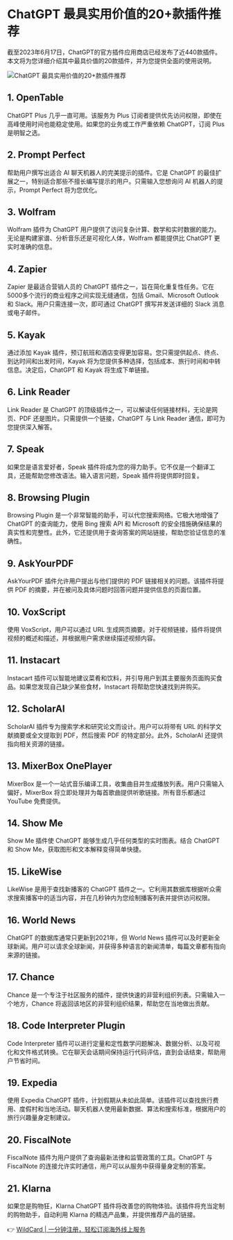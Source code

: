 # ChatGPT 最具实用价值的20+款插件推荐

截至2023年6月17日，ChatGPT的官方插件应用商店已经发布了近440款插件。本文将为您详细介绍其中最具价值的20款插件，并为您提供全面的使用说明。

![ChatGPT 最具实用价值的20+款插件推荐](https://bbtdd.com/img/6214957371505.webp)

## 1. OpenTable

ChatGPT Plus 几乎一直可用。该服务为 Plus 订阅者提供优先访问权限，即使在高峰使用时间也能稳定使用。如果您的业务或工作严重依赖 ChatGPT，订阅 Plus 是明智之选。

## 2. Prompt Perfect

帮助用户撰写出适合 AI 聊天机器人的完美提示的插件。它是 ChatGPT 的最佳扩展之一，特别适合那些不擅长编写提示的用户。只需输入您想询问 AI 机器人的提示，Prompt Perfect 将为您优化。

## 3. Wolfram

Wolfram 插件为 ChatGPT 用户提供了访问复杂计算、数学和实时数据的能力。无论是构建家谱、分析音乐还是可视化人体，Wolfram 都能提供比 ChatGPT 更实时准确的信息。

## 4. Zapier

Zapier 是最适合营销人员的 ChatGPT 插件之一，旨在简化重复性任务。它在5000多个流行的商业程序之间实现无缝通信，包括 Gmail、Microsoft Outlook 和 Slack。用户只需连接一次，即可通过 ChatGPT 撰写并发送详细的 Slack 消息或电子邮件。

## 5. Kayak

通过添加 Kayak 插件，预订航班和酒店变得更加容易。您只需提供起点、终点、到达时间和出发时间，Kayak 将为您提供多种选择，包括成本、旅行时间和中转信息。决定后，ChatGPT 和 Kayak 将生成下单链接。

## 6. Link Reader

Link Reader 是 ChatGPT 的顶级插件之一，可以解读任何链接材料，无论是网页、PDF 还是图片。只需提供一个链接，ChatGPT 与 Link Reader 通信，即可为您提供深入解答。

## 7. Speak

如果您是语言爱好者，Speak 插件将成为您的得力助手。它不仅是一个翻译工具，还能帮助您修改语法。输入语言问题，Speak 插件将提供即时回复。

## 8. Browsing Plugin

Browsing Plugin 是一个非常智能的助手，可以代您搜索网络。它极大地增强了 ChatGPT 的查询能力，使用 Bing 搜索 API 和 Microsoft 的安全措施确保结果的真实性和完整性。此外，它还提供用于查询答案的网站链接，帮助您验证信息的准确性。

## 9. AskYourPDF

AskYourPDF 插件允许用户提出与他们提供的 PDF 链接相关的问题。该插件将提供 PDF 的摘要，并在被问及具体问题时回答问题并提供信息的页面位置。

## 10. VoxScript

使用 VoxScript，用户可以通过 URL 生成网页摘要。对于视频链接，插件将提供视频的概述和描述，并根据用户需求继续描述视频内容。

## 11. Instacart

Instacart 插件可以智能地建议菜肴和饮料，并引导用户到其主要服务页面购买食品。如果您发现自己缺少某些食材，Instacart 将帮助您快速找到并购买。

## 12. ScholarAI

ScholarAI 插件专为搜索学术和研究论文而设计。用户可以将带有 URL 的科学文献摘要或全文提取到 PDF，然后搜索 PDF 的特定部分。此外，ScholarAI 还提供指向相关资源的链接。

## 13. MixerBox OnePlayer

MixerBox 是一个一站式音乐编译工具，收集曲目并生成播放列表。用户只需输入偏好，MixerBox 将立即处理并为每首歌曲提供听歌链接。所有音乐都通过 YouTube 免费提供。

## 14. Show Me

Show Me 插件使 ChatGPT 能够生成几乎任何类型的实时图表。结合 ChatGPT 和 Show Me，获取图形和文本解释变得简单快捷。

## 15. LikeWise

LikeWise 是用于查找新播客的 ChatGPT 插件之一。它利用其数据库根据听众需求搜索播客中的适当内容，并在几秒钟内为您绘制播客列表并提供访问权限。

## 16. World News

ChatGPT 的数据库通常只更新到2021年，但 World News 插件可以及时更新全球新闻。用户可以请求全球新闻，并获得多种语言的新闻清单，每篇文章都有指向来源的链接。

## 17. Chance

Chance 是一个专注于社区服务的插件，提供快速的非营利组织列表。只需输入一个地方，Chance 将返回该地区的非营利组织结果，帮助您在当地做出贡献。

## 18. Code Interpreter Plugin

Code Interpreter 插件可以进行定量和定性数学问题解决、数据分析、以及可视化和文件格式转换。它在聊天会话期间保持运行代码评估，直到会话结束，帮助用户节省时间。

## 19. Expedia

使用 Expedia ChatGPT 插件，计划假期从未如此简单。该插件可以查找旅行费用、度假村和当地活动。聊天机器人使用最新数据、算法和搜索标准，根据用户的旅行兴趣量身定制建议。

## 20. FiscalNote

FiscalNote 插件为用户提供了查询最新法律和监管政策的工具。ChatGPT 与 FiscalNote 的连接允许实时通信，用户可以从服务中获得量身定制的答案。

## 21. Klarna

如果您是购物狂，Klarna ChatGPT 插件将改善您的购物体验。该插件将充当定制的购物助手，自动利用 Klarna 的精选产品集，并提供推荐产品的链接。

👉 [WildCard | 一分钟注册，轻松订阅海外线上服务](https://bbtdd.com/WildCard)